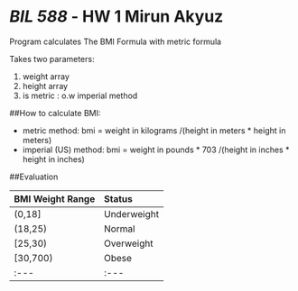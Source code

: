 # **_BIL 588_** - HW 1 Mirun Akyuz

Program calculates The BMI Formula with metric formula

Takes two parameters:
1. weight array 
2. height array
3. is metric : o.w imperial method



##How to calculate BMI:
* metric method: bmi = weight in kilograms /(height in meters * height in meters) 
* imperial (US) method: bmi = weight in pounds * 703  /(height in inches * height in inches)

##Evaluation

| BMI	Weight Range  |  Status       |
| :---                | :---          |
| (0,18]              | Underweight   |
| (18,25)             | Normal        |
| [25,30)             | Overweight    |
| [30,700)            | Obese         |
| :---                | :---          |
